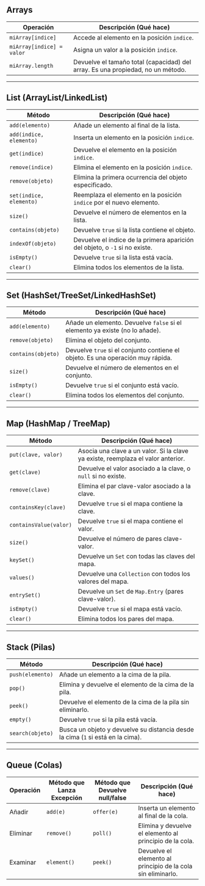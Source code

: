 ## Arrays

| **Operación**         | **Descripción (Qué hace)**                                   |
|-----------------------|-------------------------------------------------------------|
| `miArray[indice]`     | Accede al elemento en la posición `indice`.                 |
| `miArray[indice] = valor` | Asigna un valor a la posición `indice`.                   |
| `miArray.length`      | Devuelve el tamaño total (capacidad) del array. Es una propiedad, no un método. |

---

## List (ArrayList/LinkedList)

| **Método**            | **Descripción (Qué hace)**                                   |
|-----------------------|-------------------------------------------------------------|
| `add(elemento)`       | Añade un elemento al final de la lista.                     |
| `add(indice, elemento)` | Inserta un elemento en la posición `indice`.               |
| `get(indice)`         | Devuelve el elemento en la posición `indice`.               |
| `remove(indice)`      | Elimina el elemento en la posición `indice`.                |
| `remove(objeto)`      | Elimina la primera ocurrencia del objeto especificado.      |
| `set(indice, elemento)` | Reemplaza el elemento en la posición `indice` por el nuevo elemento. |
| `size()`              | Devuelve el número de elementos en la lista.               |
| `contains(objeto)`    | Devuelve `true` si la lista contiene el objeto.             |
| `indexOf(objeto)`     | Devuelve el índice de la primera aparición del objeto, o `-1` si no existe. |
| `isEmpty()`           | Devuelve `true` si la lista está vacía.                     |
| `clear()`             | Elimina todos los elementos de la lista.                   |

---

## Set (HashSet/TreeSet/LinkedHashSet)

| **Método**            | **Descripción (Qué hace)**                                   |
|-----------------------|-------------------------------------------------------------|
| `add(elemento)`       | Añade un elemento. Devuelve `false` si el elemento ya existe (no lo añade). |
| `remove(objeto)`      | Elimina el objeto del conjunto.                             |
| `contains(objeto)`    | Devuelve `true` si el conjunto contiene el objeto. Es una operación muy rápida. |
| `size()`              | Devuelve el número de elementos en el conjunto.            |
| `isEmpty()`           | Devuelve `true` si el conjunto está vacío.                 |
| `clear()`             | Elimina todos los elementos del conjunto.                  |

---

## Map (HashMap / TreeMap)

| **Método**            | **Descripción (Qué hace)**                                   |
|-----------------------|-------------------------------------------------------------|
| `put(clave, valor)`   | Asocia una clave a un valor. Si la clave ya existe, reemplaza el valor anterior. |
| `get(clave)`          | Devuelve el valor asociado a la clave, o `null` si no existe. |
| `remove(clave)`       | Elimina el par clave-valor asociado a la clave.             |
| `containsKey(clave)`  | Devuelve `true` si el mapa contiene la clave.               |
| `containsValue(valor)`| Devuelve `true` si el mapa contiene el valor.              |
| `size()`              | Devuelve el número de pares clave-valor.                   |
| `keySet()`            | Devuelve un `Set` con todas las claves del mapa.           |
| `values()`            | Devuelve una `Collection` con todos los valores del mapa.  |
| `entrySet()`          | Devuelve un `Set` de `Map.Entry` (pares clave-valor).      |
| `isEmpty()`           | Devuelve `true` si el mapa está vacío.                     |
| `clear()`             | Elimina todos los pares del mapa.                          |

---

## Stack (Pilas)

| **Método**            | **Descripción (Qué hace)**                                   |
|-----------------------|-------------------------------------------------------------|
| `push(elemento)`      | Añade un elemento a la cima de la pila.                     |
| `pop()`               | Elimina y devuelve el elemento de la cima de la pila.       |
| `peek()`              | Devuelve el elemento de la cima de la pila sin eliminarlo.  |
| `empty()`             | Devuelve `true` si la pila está vacía.                     |
| `search(objeto)`      | Busca un objeto y devuelve su distancia desde la cima (`1` si está en la cima). |

---

## Queue (Colas)

| **Operación**         | **Método que Lanza Excepción** | **Método que Devuelve null/false** | **Descripción (Qué hace)** |
|-----------------------|--------------------------------|------------------------------------|----------------------------|
| Añadir                | `add(e)`                      | `offer(e)`                        | Inserta un elemento al final de la cola. |
| Eliminar              | `remove()`                    | `poll()`                          | Elimina y devuelve el elemento al principio de la cola. |
| Examinar              | `element()`                   | `peek()`                          | Devuelve el elemento al principio de la cola sin eliminarlo. |